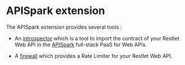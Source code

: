 APISpark extension
==================

The APISpark extension provides several tools : 

* An [introspector](introspector.md) which is a tool to import the contract of your Restlet Web API in 
the [APISpark](https://apispark.com/) full-stack PaaS for Web APIs.

* A [firewall](firewall.md) which provides a Rate Limiter for your Restlet Web API.
